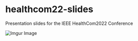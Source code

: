 # healthcom22-slides
Presentation slides for the IEEE HealthCom2022 Conference

![Imgur Image](https://github.com/share-trace/healthcom22-slides/blob/main/title-slide.png)
